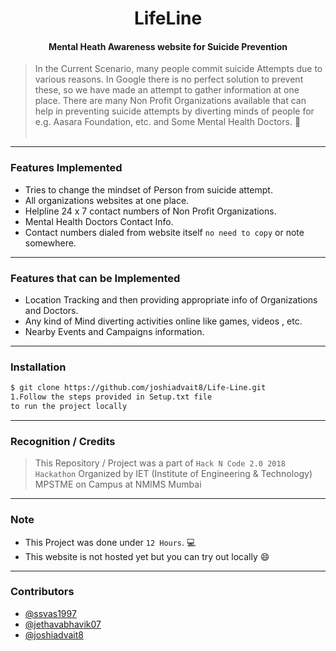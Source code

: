 
<h1 align="center">LifeLine</h1>
<h4 align="center">Mental Heath Awareness website for Suicide Prevention</h4>

> In the Current Scenario, many people commit suicide Attempts due to various reasons. In Google there is no perfect solution to prevent these, so we have made an attempt to gather information at one place. There are many Non Profit Organizations available that can help in preventing suicide attempts by diverting minds of people for e.g. Aasara Foundation, etc. and Some Mental Health Doctors. :pill:
<br><br>
-------------------------------------------------------------------------------------------------------------------------------------
### Features Implemented

* Tries to change the mindset of Person from suicide attempt.
* All organizations websites at one place.
* Helpline 24 x 7 contact numbers of Non Profit Organizations.
* Mental Health Doctors Contact Info.
* Contact numbers dialed from website itself `no need to copy` or note somewhere.

---------------------------------------------------------------------------------------------------------------------------------------
### Features that can be Implemented

* Location Tracking and then providing appropriate info of Organizations and Doctors.
* Any kind of Mind diverting activities online like games, videos , etc.
* Nearby Events and Campaigns information.
---------------------------------------------------------------------------------------------------------------------------------------
### Installation

```sh
$ git clone https://github.com/joshiadvait8/Life-Line.git
1.Follow the steps provided in Setup.txt file
to run the project locally
```
--------------------------------------------------------------------------------------------------------------------------------------
### Recognition / Credits
> This Repository / Project was a part of `Hack N Code 2.0 2018 Hackathon` Organized by IET (Institute of Engineering & Technology) MPSTME on Campus at NMIMS Mumbai
-----------------------------------------------------------------------------------------------------------------------------------------
### Note
 * This Project was done under `12 Hours`. :computer:
 * This website is not hosted yet but you can try out locally :smile:
--------------------------------------------------------------------------------------------------------------------------------------
### Contributors
- [@ssvas1997](https://github.com/ssvas1997)
- [@jethavabhavik07](https://github.com/jethavabhavik07)
- [@joshiadvait8](https://github.com/joshiadvait8)

